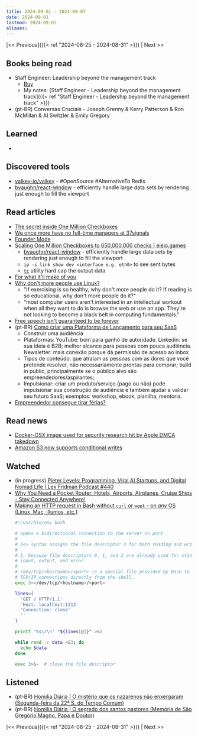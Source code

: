 ```yaml
---
title: 2024-09-01 - 2024-09-07
date: 2024-09-01
lastmod: 2024-09-03
aliases:
---
```


[<< Previous]({{< ref "2024-08-25 - 2024-08-31" >}}) | Next >>

## Books being read
- Staff Engineer: Leadership beyond the management track
	- [Buy](https://staffeng.com/book)
	- My notes: [Staff Engineer - Leadership beyond the management track]({{< ref "Staff Engineer - Leadership beyond the management track" >}})
- (pt-BR) Conversas Cruciais - Joseph Grenny & Kerry Patterson & Ron McMillan &
  Al Switzler & Emily Gregory

## Learned
-

## Discovered tools
- [valkey-io/valkey](https://github.com/valkey-io/valkey) - #OpenSource
  #AlternativeTo Redis
- [bvaughn/react-window](https://github.com/bvaughn/react-window) - efficiently
  handle large data sets by rendering just enough to fill the viewport

## Read articles
- [The secret inside One Million Checkboxes](https://eieio.games/essays/the-secret-in-one-million-checkboxes)
- [We once more have no full-time managers at 37signals](https://world.hey.com/dhh/we-once-more-have-no-full-time-managers-at-37signals-f8611085)
- [Founder Mode](https://www.paulgraham.com/foundermode.html)
- [Scaling One Million Checkboxes to 650,000,000 checks | eieio.games](https://eieio.games/essays/scaling-one-million-checkboxes)
    * [bvaughn/react-window](https://github.com/bvaughn/react-window) -
      efficiently handle large data sets by rendering just enough to fill the viewport
    * `ip -s link show dev <interface e.g. eth0>` to see sent bytes
    * [`tc`](https://en.wikipedia.org/wiki/Tc_(Linux)) utility hard cap the output data
- [For what it'll make of you](https://world.hey.com/dhh/for-what-it-ll-make-of-you-9469db5c)
- [Why don't more people use Linux?](https://world.hey.com/dhh/why-don-t-more-people-use-linux-33b75f53)
    * "If exercising is so healthy, why don't more people do it? If reading is
      so educational, why don't more people do it?"
    * "most computer users aren't interested in an intellectual workout when
      all they want to do is browse the web or use an app. They're not looking
      to become a black belt in computing fundamentals."
- [Free speech isn't guaranteed to be forever](https://world.hey.com/dhh/free-speech-isn-t-guaranteed-to-be-forever-e7654685)
- (pt-BR) [Como criar uma Plataforma de Lançamento para seu SaaS](https://operandoumsaas.substack.com/p/como-criar-uma-plataforma-de-lancamento)
    * Construir uma audiência
    * Plataformas: YouTube: bom para ganho de autoridade. Linkedin: se sua
      ideia é B2B; melhor alcance para pessoas com pouca audiência.
      Newsletter: mais conexão porque dá permissão de acesso ao inbox
    * Tipos de conteúdo: que atraiam as pessoas com as dores que você
      pretende resolver, não necessariamente prontas para comprar; build in
      public, principalmente se o público alvo são empreendedores/aspirantes;
    * Impulsionar: criar um produto/serviço (pago ou não) pode impulsionar
      sua construção de audiência e também ajudar a validar seu futuro
      SaaS; exemplos: workshop, ebook, planilha, mentoria.
- [Empreendedor consegue tirar férias?](https://moacirmoda.substack.com/p/empreendedor-consegue-tirar-ferias)

## Read news
- [Docker-OSX image used for security research hit by Apple DMCA takedown](https://www.bleepingcomputer.com/news/security/docker-osx-image-used-for-security-research-hit-by-apple-dmca-takedown)
- [Amazon S3 now supports conditional writes](https://aws.amazon.com/about-aws/whats-new/2024/08/amazon-s3-conditional-writes)

## Watched
- (in progress) [Pieter Levels: Programming, Viral AI Startups, and Digital Nomad Life | Lex Fridman Podcast #440](https://www.youtube.com/watch?v=oFtjKbXKqbg)
- [Why You Need a Pocket Router: Hotels, Airports, Airplanes, Cruise Ships - Stay Connected Anywhere!](https://www.youtube.com/watch?v=OYxQ4Lvqn14)
- [Making an HTTP request in Bash without `curl` or `wget` - on *any* OS (Linux, Mac, illumos, etc.)](https://www.youtube.com/watch?v=tSoFTD9Y8UU)
    ```bash
    #!/usr/bin/env bash

    # opens a bidirectional connection to the server on port
    #
    # 3<> syntax assigns the file descriptor 3 for both reading and writing.
    #
    # 3, because file descriptors 0, 1, and 2 are already used for standard
    # input, output, and error.
    #
    # /dev/tcp/<hostname>/<port> is a special file provided by Bash to allow
    # TCP/IP connections directly from the shell.
    exec 3<>/dev/tcp/<hostname>/<port>

    lines=(
      'GET / HTTP/1.1'
      'Host: localhost:1313'
      'Connection: close'
      ''
    )

    printf '%s\r\n' "${lines[@]}" >&3

    while read -r data <&3; do
      echo $data
    done

    exec 3>&-  # close the file descriptor
    ```

## Listened
- (pt-BR) [Homilia Diária | O mistério que os nazarenos não enxergaram (Segunda-feira da 22ª S. do Tempo Comum)](https://www.youtube.com/watch?v=5-h8Sf6nBas)
- (pt-BR) [Homilia Diária | O segredo dos santos pastores (Memória de São Gregório Magno, Papa e Doutor)](https://www.youtube.com/watch?v=yLrayc4wi7Y)

[<< Previous]({{< ref "2024-08-25 - 2024-08-31" >}}) | Next >>

